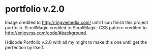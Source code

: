 # portfolio v.2.0

Image credited to http://ringvemedia.com/ until I can finish this project portfolio.
ScrollMagic credited to ScrollMagic.
CSS pattern credited to http://enjoycss.com/code/#background.

Hdicode Portfolio v.2.0
with all my might to make this one until get the perfection by itself.